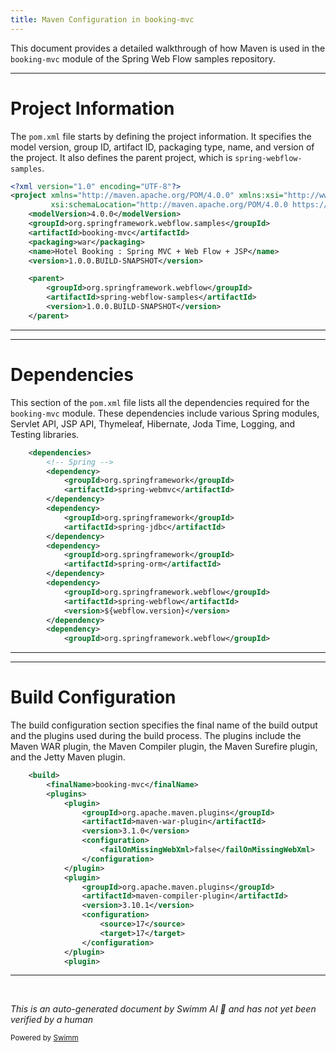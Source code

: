 ```yaml
---
title: Maven Configuration in booking-mvc
---
```

This document provides a detailed walkthrough of how Maven is used in the `booking-mvc` module of the Spring Web Flow samples repository.

<SwmSnippet path="/booking-mvc/pom.xml" line="1">

---

# Project Information

The `pom.xml` file starts by defining the project information. It specifies the model version, group ID, artifact ID, packaging type, name, and version of the project. It also defines the parent project, which is `spring-webflow-samples`.

```xml
<?xml version="1.0" encoding="UTF-8"?>
<project xmlns="http://maven.apache.org/POM/4.0.0" xmlns:xsi="http://www.w3.org/2001/XMLSchema-instance"
		 xsi:schemaLocation="http://maven.apache.org/POM/4.0.0 https://maven.apache.org/maven-v4_0_0.xsd">
	<modelVersion>4.0.0</modelVersion>
	<groupId>org.springframework.webflow.samples</groupId>
	<artifactId>booking-mvc</artifactId>
	<packaging>war</packaging>
	<name>Hotel Booking : Spring MVC + Web Flow + JSP</name>
	<version>1.0.0.BUILD-SNAPSHOT</version>

	<parent>
		<groupId>org.springframework.webflow</groupId>
		<artifactId>spring-webflow-samples</artifactId>
		<version>1.0.0.BUILD-SNAPSHOT</version>
	</parent>
```

---

</SwmSnippet>

<SwmSnippet path="/booking-mvc/pom.xml" line="17">

---

# Dependencies

This section of the `pom.xml` file lists all the dependencies required for the `booking-mvc` module. These dependencies include various Spring modules, Servlet API, JSP API, Thymeleaf, Hibernate, Joda Time, Logging, and Testing libraries.

```xml
	<dependencies>
		<!-- Spring -->
		<dependency>
			<groupId>org.springframework</groupId>
			<artifactId>spring-webmvc</artifactId>
		</dependency>
		<dependency>
			<groupId>org.springframework</groupId>
			<artifactId>spring-jdbc</artifactId>
		</dependency>				
		<dependency>
			<groupId>org.springframework</groupId>
			<artifactId>spring-orm</artifactId>
		</dependency>
		<dependency>
			<groupId>org.springframework.webflow</groupId>
			<artifactId>spring-webflow</artifactId>
			<version>${webflow.version}</version>
		</dependency>
		<dependency>
			<groupId>org.springframework.webflow</groupId>
```

---

</SwmSnippet>

<SwmSnippet path="/booking-mvc/pom.xml" line="176">

---

# Build Configuration

The build configuration section specifies the final name of the build output and the plugins used during the build process. The plugins include the Maven WAR plugin, the Maven Compiler plugin, the Maven Surefire plugin, and the Jetty Maven plugin.

```xml
	<build>
		<finalName>booking-mvc</finalName>
		<plugins>
			<plugin>
				<groupId>org.apache.maven.plugins</groupId>
				<artifactId>maven-war-plugin</artifactId>
				<version>3.1.0</version>
				<configuration>
					<failOnMissingWebXml>false</failOnMissingWebXml>
				</configuration>
			</plugin>
			<plugin>
				<groupId>org.apache.maven.plugins</groupId>
				<artifactId>maven-compiler-plugin</artifactId>
				<version>3.10.1</version>
				<configuration>
					<source>17</source>
					<target>17</target>
				</configuration>
			</plugin>
			<plugin>
```

---

</SwmSnippet>

&nbsp;

*This is an auto-generated document by Swimm AI 🌊 and has not yet been verified by a human*

<SwmMeta version="3.0.0" repo-id="Z2l0aHViJTNBJTNBc3ByaW5nLXdlYmZsb3ctc2FtcGxlcyUzQSUzQWdpbGFkbmF2b3Q=" repo-name="spring-webflow-samples"><sup>Powered by [Swimm](/)</sup></SwmMeta>
